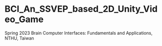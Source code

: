 # BCI_An_SSVEP_based_2D_Unity_Video_Game
Spring 2023 Brain Computer Interfaces: Fundamentals and Applications, NTHU, Taiwan
